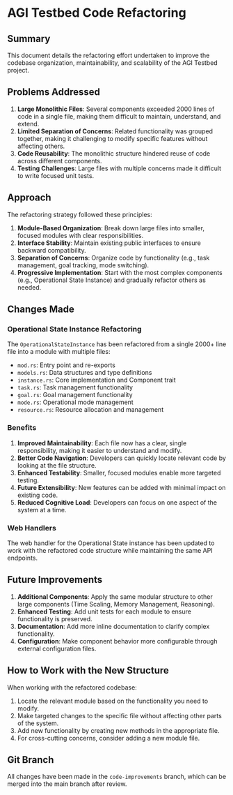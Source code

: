 # AGI Testbed Code Refactoring

## Summary

This document details the refactoring effort undertaken to improve the codebase organization, maintainability, and scalability of the AGI Testbed project.

## Problems Addressed

1. **Large Monolithic Files**: Several components exceeded 2000 lines of code in a single file, making them difficult to maintain, understand, and extend.
2. **Limited Separation of Concerns**: Related functionality was grouped together, making it challenging to modify specific features without affecting others.
3. **Code Reusability**: The monolithic structure hindered reuse of code across different components.
4. **Testing Challenges**: Large files with multiple concerns made it difficult to write focused unit tests.

## Approach

The refactoring strategy followed these principles:

1. **Module-Based Organization**: Break down large files into smaller, focused modules with clear responsibilities.
2. **Interface Stability**: Maintain existing public interfaces to ensure backward compatibility.
3. **Separation of Concerns**: Organize code by functionality (e.g., task management, goal tracking, mode switching).
4. **Progressive Implementation**: Start with the most complex components (e.g., Operational State Instance) and gradually refactor others as needed.

## Changes Made

### Operational State Instance Refactoring

The `OperationalStateInstance` has been refactored from a single 2000+ line file into a module with multiple files:

- `mod.rs`: Entry point and re-exports
- `models.rs`: Data structures and type definitions
- `instance.rs`: Core implementation and Component trait
- `task.rs`: Task management functionality
- `goal.rs`: Goal management functionality
- `mode.rs`: Operational mode management
- `resource.rs`: Resource allocation and management

### Benefits

1. **Improved Maintainability**: Each file now has a clear, single responsibility, making it easier to understand and modify.
2. **Better Code Navigation**: Developers can quickly locate relevant code by looking at the file structure.
3. **Enhanced Testability**: Smaller, focused modules enable more targeted testing.
4. **Future Extensibility**: New features can be added with minimal impact on existing code.
5. **Reduced Cognitive Load**: Developers can focus on one aspect of the system at a time.

### Web Handlers

The web handler for the Operational State instance has been updated to work with the refactored code structure while maintaining the same API endpoints.

## Future Improvements

1. **Additional Components**: Apply the same modular structure to other large components (Time Scaling, Memory Management, Reasoning).
2. **Enhanced Testing**: Add unit tests for each module to ensure functionality is preserved.
3. **Documentation**: Add more inline documentation to clarify complex functionality.
4. **Configuration**: Make component behavior more configurable through external configuration files.

## How to Work with the New Structure

When working with the refactored codebase:

1. Locate the relevant module based on the functionality you need to modify.
2. Make targeted changes to the specific file without affecting other parts of the system.
3. Add new functionality by creating new methods in the appropriate file.
4. For cross-cutting concerns, consider adding a new module file.

## Git Branch

All changes have been made in the `code-improvements` branch, which can be merged into the main branch after review.